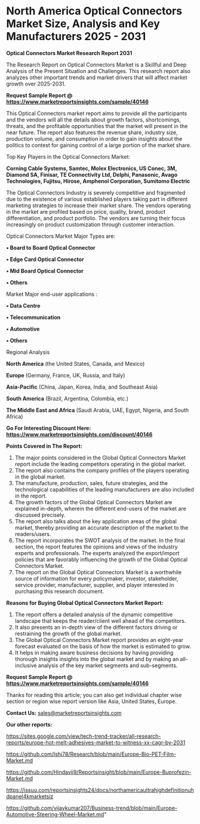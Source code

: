 # North America Optical Connectors Market Size, Analysis and Key Manufacturers 2025 - 2031

<strong>Optical Connectors Market Research Report 2031</strong>

The Research Report on Optical Connectors Market is a Skillful and Deep Analysis of the Present Situation and Challenges. This research report also analyzes other important trends and market drivers that will affect market growth over 2025-2031.

<strong>Request Sample Report @ <a href=https://www.marketreportsinsights.com/sample/40146>https://www.marketreportsinsights.com/sample/40146</a></strong>

This Optical Connectors market report aims to provide all the participants and the vendors will all the details about growth factors, shortcomings, threats, and the profitable opportunities that the market will present in the near future. The report also features the revenue share, industry size, production volume, and consumption in order to gain insights about the politics to contest for gaining control of a large portion of the market share.

Top Key Players in the Optical Connectors Market:

<strong>Corning Cable Systems, Samtec, Molex Electronics, US Conec, 3M, Diamond SA, Finisar, TE Connectivity Ltd, Delphi, Panasonic, Avago Technologies, Fujitsu, Hirose, Amphenol Corporation, Sumitomo Electric</strong>

The Optical Connectors Industry is severely competitive and fragmented due to the existence of various established players taking part in different marketing strategies to increase their market share. The vendors operating in the market are profiled based on price, quality, brand, product differentiation, and product portfolio. The vendors are turning their focus increasingly on product customization through customer interaction.

Optical Connectors Market Major Types are:

<strong>•  Board to Board Optical Connector

•  Edge Card Optical Connector

•  Mid Board Optical Connector

•  Others</strong>

Market Major end-user applications :

<strong>•  Data Centre

•  Telecommunication

•  Automotive

•  Others</strong>

Regional Analysis

</u><strong><b>North America</b></strong> (the United States, Canada, and Mexico)

<strong><b>Europe </b></strong>(Germany, France, UK, Russia, and Italy)

<strong><b>Asia-Pacific</b></strong> (China, Japan, Korea, India, and Southeast Asia)

<strong><b>South America</b></strong> (Brazil, Argentina, Colombia, etc.)

<strong><b>The Middle East and Africa</b></strong> (Saudi Arabia, UAE, Egypt, Nigeria, and South Africa)

<strong>Go For Interesting Discount Here: <a href=https://www.marketreportsinsights.com/discount/40146>https://www.marketreportsinsights.com/discount/40146</a></strong>

<strong>Points Covered in The Report:</strong>
<ol>
  <li>The major points considered in the Global Optical Connectors Market report include the leading competitors operating in the global market.</li>
  <li>The report also contains the company profiles of the players operating in the global market.</li>
  <li>The manufacture, production, sales, future strategies, and the technological capabilities of the leading manufacturers are also included in the report.</li>
  <li>The growth factors of the Global Optical Connectors Market are explained in-depth, wherein the different end-users of the market are discussed precisely.</li>
  <li>The report also talks about the key application areas of the global market, thereby providing an accurate description of the market to the readers/users.</li>
  <li>The report incorporates the SWOT analysis of the market. In the final section, the report features the opinions and views of the industry experts and professionals. The experts analyzed the export/import policies that are favorably influencing the growth of the Global Optical Connectors Market.</li>
  <li>The report on the Global Optical Connectors Market is a worthwhile source of information for every policymaker, investor, stakeholder, service provider, manufacturer, supplier, and player interested in purchasing this research document.</li>
</ol>
<strong>Reasons for Buying Global Optical Connectors Market Report:</strong>

<ol>
  <li>The report offers a detailed analysis of the dynamic competitive landscape that keeps the reader/client well ahead of the competitors.</li>
  <li>It also presents an in-depth view of the different factors driving or restraining the growth of the global market.</li>
  <li>The Global Optical Connectors Market report provides an eight-year forecast evaluated on the basis of how the market is estimated to grow.</li>
  <li>It helps in making aware business decisions by having providing thorough insights insights into the global market and by making an all-inclusive analysis of the key market segments and sub-segments.</li>
</ol>
<strong>Request Sample Report @ <a href=https://www.marketreportsinsights.com/sample/40146>https://www.marketreportsinsights.com/sample/40146</a></strong>


Thanks for reading this article; you can also get individual chapter wise section or region wise report version like Asia, United States, Europe.

<strong>Contact Us:</strong>
sales@marketreportsinsights.com

<strong>Our other reports:</strong>

<a href=https://sites.google.com/view/tech-trend-tracker/all-research-reports/europe-hot-melt-adhesives-market-to-witness-xx-cagr-by-2031>https://sites.google.com/view/tech-trend-tracker/all-research-reports/europe-hot-melt-adhesives-market-to-witness-xx-cagr-by-2031</a>

<a href=https://github.com/Ishi78/Research/blob/main/Europe-Bio-PET-Film-Market.md>https://github.com/Ishi78/Research/blob/main/Europe-Bio-PET-Film-Market.md</a>

<a href=https://github.com/Hindavii9/Reportsinsight/blob/main/Europe-Buprofezin-Market.md>https://github.com/Hindavii9/Reportsinsight/blob/main/Europe-Buprofezin-Market.md</a>

<a href=https://issuu.com/reportsinsights24/docs/northamericaultrahighdefinitionuhdpanel4kmarketsiz>https://issuu.com/reportsinsights24/docs/northamericaultrahighdefinitionuhdpanel4kmarketsiz</a>

<a href=https://github.com/vijaykumar207/Business-trend/blob/main/Europe-Automotive-Steering-Wheel-Market.md>https://github.com/vijaykumar207/Business-trend/blob/main/Europe-Automotive-Steering-Wheel-Market.md</a>"
